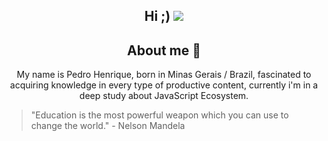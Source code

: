 
<h2 align="center">Hi ;) <img src="https://img.icons8.com/?size=48&id=alM3wqiSHT6s&format=png"></h2> 

<h2 align="center">About me 🧠</h2>
<p align="center">My name is Pedro Henrique, born in Minas Gerais / Brazil, fascinated to acquiring knowledge in every type of productive content, currently i'm in a deep study about JavaScript Ecosystem. </p>

  > "Education is the most powerful weapon which you can use to change the world." - Nelson Mandela
